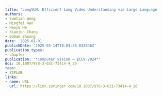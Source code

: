 ```yaml
---
title: 'LongVLM: Efficient Long Video Understanding via Large Language Models'
authors:
- Yuetian Weng
- Mingfei Han
- Haoyu He
- Xiaojun Chang
- Bohan Zhuang
date: '2025-01-01'
publishDate: '2025-03-14T10:03:28.632846Z'
publication_types:
- chapter
publication: '*Computer Vision – ECCV 2024*'
doi: 10.1007/978-3-031-73414-4_26
tags:
- ZIPLAB
links:
- name: URL
  url: https://link.springer.com/10.1007/978-3-031-73414-4_26
---
```

